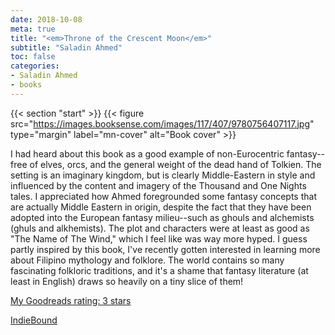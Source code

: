 ```yaml
---
date: 2018-10-08
meta: true
title: "<em>Throne of the Crescent Moon</em>"
subtitle: "Saladin Ahmed"
toc: false
categories:
- Saladin Ahmed
- books
---
```


{{< section "start" >}}
{{< figure src="https://images.booksense.com/images/117/407/9780756407117.jpg" type="margin" label="mn-cover" alt="Book cover" >}}

I had heard about this book as a good example of non-Eurocentric fantasy--free of elves, orcs, and the general weight of the dead hand of Tolkien. The setting is an imaginary kingdom, but is clearly Middle-Eastern in style and influenced by the content and imagery of the Thousand and One Nights tales. I appreciated how Ahmed foregrounded some fantasy concepts that are actually Middle Eastern in origin, despite the fact that they have been adopted into the European fantasy milieu--such as ghouls and alchemists (ghuls and alkhemists). The plot and characters were at least as good as "The Name of The Wind," which I feel like was way more hyped. I guess partly inspired by this book, I've recently gotten interested in learning more about Filipino mythology and folklore. The world contains so many fascinating folkloric traditions, and it's a shame that fantasy literature (at least in English) draws so heavily on a tiny slice of them!

[My Goodreads rating: 3 stars](https://www.goodreads.com/review/show/2529426878)  

[IndieBound](https://www.indiebound.org/book/9780756407117)
